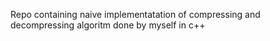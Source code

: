 Repo containing naive implementatation of compressing and decompressing algoritm done by myself in c++
